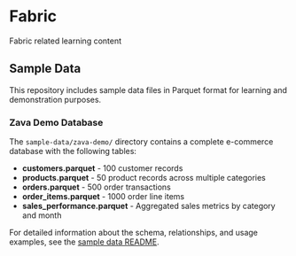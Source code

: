 # Fabric
Fabric related learning content

## Sample Data

This repository includes sample data files in Parquet format for learning and demonstration purposes.

### Zava Demo Database

The `sample-data/zava-demo/` directory contains a complete e-commerce database with the following tables:

- **customers.parquet** - 100 customer records
- **products.parquet** - 50 product records across multiple categories
- **orders.parquet** - 500 order transactions
- **order_items.parquet** - 1000 order line items
- **sales_performance.parquet** - Aggregated sales metrics by category and month

For detailed information about the schema, relationships, and usage examples, see the [sample data README](sample-data/zava-demo/README.md). 
